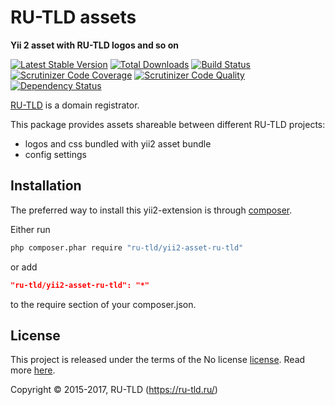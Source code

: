 # RU-TLD assets

**Yii 2 asset with RU-TLD logos and so on**

[![Latest Stable Version](https://poser.pugx.org/ru-tld/yii2-asset-ru-tld/v/stable)](https://packagist.org/packages/ru-tld/yii2-asset-ru-tld)
[![Total Downloads](https://poser.pugx.org/ru-tld/yii2-asset-ru-tld/downloads)](https://packagist.org/packages/ru-tld/yii2-asset-ru-tld)
[![Build Status](https://img.shields.io/travis/ru-tld/yii2-asset-ru-tld.svg)](https://travis-ci.org/ru-tld/yii2-asset-ru-tld)
[![Scrutinizer Code Coverage](https://img.shields.io/scrutinizer/coverage/g/ru-tld/yii2-asset-ru-tld.svg)](https://scrutinizer-ci.com/g/ru-tld/yii2-asset-ru-tld/)
[![Scrutinizer Code Quality](https://img.shields.io/scrutinizer/g/ru-tld/yii2-asset-ru-tld.svg)](https://scrutinizer-ci.com/g/ru-tld/yii2-asset-ru-tld/)
[![Dependency Status](https://www.versioneye.com/php/ru-tld:yii2-asset-ru-tld/dev-master/badge.svg)](https://www.versioneye.com/php/ru-tld:yii2-asset-ru-tld/dev-master)

[RU-TLD](https://ru-tld.ru) is a domain registrator.

This package provides assets shareable between different RU-TLD projects:

- logos and css bundled with yii2 asset bundle
- config settings

## Installation

The preferred way to install this yii2-extension is through [composer](http://getcomposer.org/download/).

Either run

```sh
php composer.phar require "ru-tld/yii2-asset-ru-tld"
```

or add

```json
"ru-tld/yii2-asset-ru-tld": "*"
```

to the require section of your composer.json.

## License

This project is released under the terms of the No license [license](LICENSE).
Read more [here](http://choosealicense.com/licenses/no-license).

Copyright © 2015-2017, RU-TLD (https://ru-tld.ru/)
